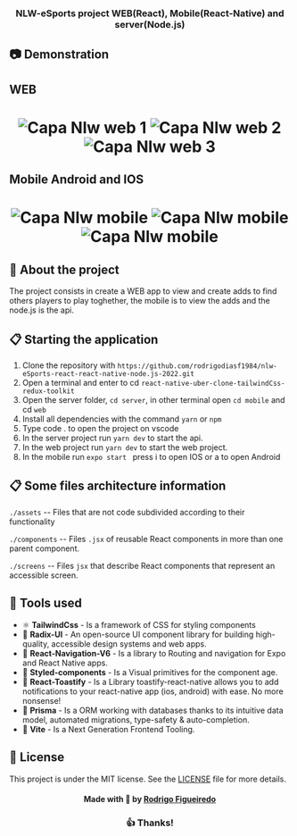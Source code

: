 <h3 align="center">
 NLW-eSports project WEB(React), Mobile(React-Native) and server(Node.js)
</h3>

## :camera: Demonstration

## WEB

<h1 align="center">
<img alt="Capa Nlw web 1" src="https://user-images.githubusercontent.com/30758309/202900370-8b51c8dc-bb58-4017-af19-13456ce9504c.png?raw=true" />
<img alt="Capa Nlw web 2" src="https://user-images.githubusercontent.com/30758309/202900386-ebe15872-2c74-4104-8304-9b5b82d18b27.png?raw=true" />
<img alt="Capa Nlw web 3" src="https://user-images.githubusercontent.com/30758309/202900459-282af411-079e-4491-ab39-5ea5c35073f3.png?raw=true" />
</h1>

## Mobile Android and IOS 

<h1 align="center">
<img alt="Capa Nlw mobile " src="https://user-images.githubusercontent.com/30758309/202900750-1e87da76-74dd-4db1-974d-7da9faa7b503.png?raw=true" />
<img alt="Capa Nlw mobile " src="https://user-images.githubusercontent.com/30758309/202900776-58d0bb47-9b60-404b-9c6b-c47c7a5bb429.png?raw=true" />
<img alt="Capa Nlw mobile " src="https://user-images.githubusercontent.com/30758309/202900790-b84c4be3-a787-4c6a-914d-211866e6303c.png?raw=true" />
</h1>


## :rocket: About the project

The project consists in create a WEB app to view and create adds to find others players to play toghether, the mobile is to view the adds and the node.js is the api. 

## :clipboard: Starting the application

1. Clone the repository with `https://github.com/rodrigodiasf1984/nlw-eSports-react-react-native-node.js-2022.git`
2. Open a terminal and enter to cd `react-native-uber-clone-tailwindCss-redux-toolkit`
3. Open the server folder, `cd server`, in other terminal open `cd mobile` and cd `web`
4. Install all dependencies with the command `yarn` or `npm`
5. Type code . to open the project on vscode 
6. In the server project run `yarn dev` to start the api. 
7. In the web project run `yarn dev` to start the web project.
8. In the mobile run `expo start ` press i to open IOS or a to open Android


## :clipboard: Some files architecture information


`./assets` -- Files that are not code subdivided according to their functionality

`./components` -- Files `.jsx` of reusable React components in more than one parent component.

`./screens` -- Files `jsx` that describe React components that represent an accessible screen.


## :hammer: Tools used


- ⚛️ **TailwindCss** - Is a  framework of CSS for styling components
- 📄 **Radix-UI** - An open-source UI component library for building high-quality, accessible design systems and web apps.
- 📄 **React-Navigation-V6** - Is a library to Routing and navigation for Expo and React Native apps.
- 📄 **Styled-components** - Is a Visual primitives for the component age.
- 📄 **React-Toastify** - Is a Library toastify-react-native allows you to add notifications to your react-native app (ios, android) with ease. No more nonsense!
- 📄 **Prisma** - Is a ORM working with databases thanks to its intuitive data model, automated migrations, type-safety & auto-completion.
- 📄 **Vite** - Is a Next Generation Frontend Tooling.


## :memo: License

This project is under the MIT license. See the [LICENSE](LICENSE.md) file for more details.

<h4 align="center">
    Made with 💜 by <a href="https://www.linkedin.com/in/rodrigodiasdefigueiredo/" target="_blank">Rodrigo Figueiredo</a>
</h4>

<h3 align="center">
  👍 Thanks!
</h3>
